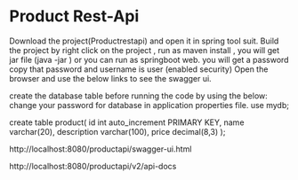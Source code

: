 # Product Rest-Api 



Download the project(Productrestapi)  and open it in spring tool suit.
Build the project by right click on the project , run as  maven install , you will get jar file (java -jar <jarfilename>) or you can run as springboot web. 
you will get a password copy that password and  username is user  (enabled security)
Open the browser and use the below links to see the swagger ui.

create the database table before running the code by using the below:
change your password for database in application properties file.
use mydb;

create table product(
id int auto_increment PRIMARY KEY,
name varchar(20),
description varchar(100),
price decimal(8,3) 
);



http://localhost:8080/productapi/swagger-ui.html

http://localhost:8080/productapi/v2/api-docs
